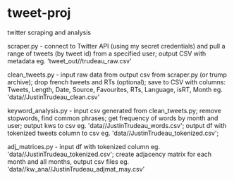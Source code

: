 # tweet-proj
 twitter scraping and analysis
 
scraper.py - connect to Twitter API (using my secret credentials) and pull a range of tweets (by tweet id) from
		a specified user; output CSV with metadata eg. 'tweet_out//trudeau_raw.csv'

clean_tweets.py - input raw data from output csv from scraper.py (or trump archive);
		drop french tweets and RTs (optional);
		save to CSV with columns: Tweets, Length, Date, Source, Favourites, RTs, Language, isRT, Month
		eg. 'data//JustinTrudeau_clean.csv'

keyword_analysis.py - input csv generated from clean_tweets.py; remove stopwords, find common phrases;
		get frequency of words by month and user; 
		output kws to csv eg. 'data//JustinTrudeau_words.csv';
		output df with tokenized tweets column to csv eg. 'data//JustinTrudeau_tokenized.csv';
		
adj_matrices.py - input df with tokenized column eg. 'data//JustinTrudeau_tokenized.csv';
		create adjacency matrix for each month and all months, output csv files
		eg. 'data//kw_ana//JustinTrudeau_adjmat_may.csv'
